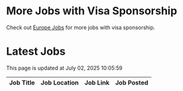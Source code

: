 # More Jobs with Visa Sponsorship

Check out [Europe Jobs](https://github.com/sureshparimi/europejobs#latest-jobs) for more jobs with visa sponsorship.

# Latest Jobs

This page is updated at July 02, 2025 10:05:59

| Job Title | Job Location | Job Link | Job Posted |
| --- | --- | --- | --- |
